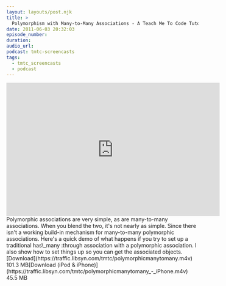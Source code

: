 ```yaml
---
layout: layouts/post.njk
title: >
  Polymorphism with Many-to-Many Associations - A Teach Me To Code Tutorial
date: 2011-06-03 20:32:03
episode_number:
duration:
audio_url:
podcast: tmtc-screencasts
tags:
  - tmtc_screencasts
  - podcast
---
```


<iframe width="560" height="349" src="https://www.youtube.com/embed/vEo6hmHTvS4" frameborder="0" allowfullscreen></iframe>Polymorphic associations are very simple, as are many-to-many associations. When you blend the two, it's not nearly as simple. Since there isn't a working build-in mechanism for many-to-many polymorphic associations. Here's a quick demo of what happens if you try to set up a traditional has\_many :through association with a polymorphic association. I also show how to set things up so you can get the associated objects.[Download](https://traffic.libsyn.com/tmtc/polymorphicmanytomany.m4v) 101.3 MB[Download (iPod & iPhone)](https://traffic.libsyn.com/tmtc/polymorphicmanytomany_-_iPhone.m4v) 45.5 MB
